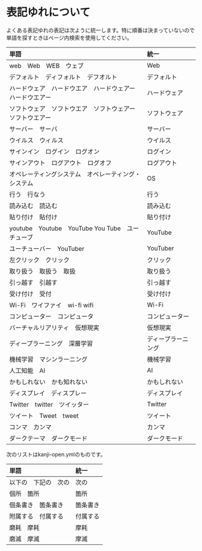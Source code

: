 # 表記ゆれについて

よくある表記ゆれの表記は次ように統一します。特に順番は決まっていないので単語を探すときはページ内検索を使用してください。

|単語|統一|
|:--|:--|
|web　Web　WEB　ウェブ|Web|
|デフォルト　ディフォルト　デフオルト|デフォルト|
|ハードウェア　ハードウエア　ハードウェアー　ハードウエアー|ハードウェア|
|ソフトウェア　ソフトウエア　ソフトウェアー　ソフトウエアー|ソフトウェア|
|サーバー　サーバ|サーバー|
|ウイルス　ウィルス|ウイルス|
|サインイン　ログイン　ログオン|ログイン|
|サインアウト　ログアウト　ログオフ|ログアウト|
|オペレーティングシステム　オペレーティング・システム|OS|
|行う　行なう|行う|
|読み込む　読込む|読み込む|
|貼り付け　貼付け|貼り付け|
|youtube　Youtube　YouTube You Tube　ユーチューブ|YouTube|
|ユーチューバー　YouTuber|YouTuber|
|左クリック　クリック|クリック|
|取り扱う　取扱う　取扱|取り扱う|
|引っ越す　引越す|引っ越す|
|受け付け　受付|受け付け|
|Wi-Fi　ワイファイ　wi-fi wifi|Wi-Fi|
|コンピューター　コンピュータ|コンピューター|
|バーチャルリアリティ　仮想現実|仮想現実|
|ディープラーニング　深層学習|ディープラーニング|
|機械学習　マシンラーニング|機械学習|
|人工知能　AI|AI|
|かもしれない　かも知れない|かもしれない|
|ディスプレイ　ディスプレー|ディスプレイ|
|Twitter　twitter　ツイッター|Twitter|
|ツイート　Tweet　tweet|ツイート|
|コンマ　カンマ|カンマ|
|ダークテーマ　ダークモード|ダークモード|

次のリストはkanji-open.ymlのものです。

|単語|統一|
|:--|:--|
|以下の　下記の　次の|次の|
|個所　箇所|箇所|
|個条書き　箇条書き|箇条書き|
|附属する　付属する|付属する|
|磨耗　摩耗|摩耗|
|磨滅　摩滅|摩滅|
